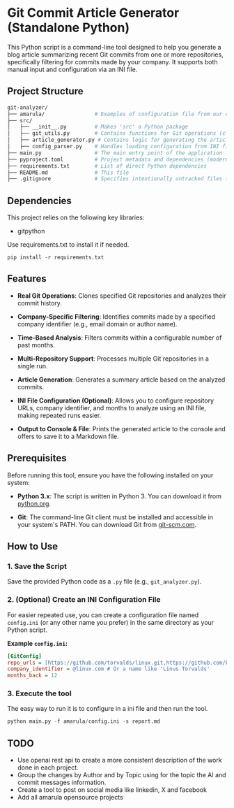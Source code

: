 # Git Commit Article Generator (Standalone Python)

This Python script is a command-line tool designed to help you generate a blog article summarizing recent Git commits from one or more repositories, specifically filtering for commits made by your company. It supports both manual input and configuration via an INI file.

## Project Structure

```bash
git-analyzer/
├── amarula/                # Examples of configuration file from our organization
├── src/
│   ├── __init__.py         # Makes 'src' a Python package
│   ├── git_utils.py        # Contains functions for Git operations (clone, pull, analyze commits)
│   ├── article_generator.py # Contains logic for generating the article content
│   ├── config_parser.py    # Handles loading configuration from INI files
├── main.py                 # The main entry point of the application
├── pyproject.toml          # Project metadata and dependencies (modern Python packaging)
├── requirements.txt        # List of direct Python dependencies
├── README.md               # This file
├── .gitignore              # Specifies intentionally untracked files to ignore
```

## Dependencies

This project relies on the following key libraries:

* gitpython

Use requirements.txt to install it if needed.

```
pip install -r requirements.txt

```

## Features

* **Real Git Operations**: Clones specified Git repositories and analyzes their commit history.

* **Company-Specific Filtering**: Identifies commits made by a specified company identifier (e.g., email domain or author name).

* **Time-Based Analysis**: Filters commits within a configurable number of past months.

* **Multi-Repository Support**: Processes multiple Git repositories in a single run.

* **Article Generation**: Generates a summary article based on the analyzed commits.

* **INI File Configuration (Optional)**: Allows you to configure repository URLs, company identifier, and months to analyze using an INI file, making repeated runs easier.

* **Output to Console & File**: Prints the generated article to the console and offers to save it to a Markdown file.

## Prerequisites

Before running this tool, ensure you have the following installed on your system:

* **Python 3.x**: The script is written in Python 3. You can download it from [python.org](https://www.python.org/downloads/).

* **Git**: The command-line Git client must be installed and accessible in your system's PATH. You can download Git from [git-scm.com](https://git-scm.com/downloads).

## How to Use

### 1. Save the Script

Save the provided Python code as a `.py` file (e.g., `git_analyzer.py`).

### 2. (Optional) Create an INI Configuration File

For easier repeated use, you can create a configuration file named `config.ini` (or any other name you prefer) in the same directory as your Python script.

**Example `config.ini`:**

```ini
[GitConfig]
repo_urls = [https://github.com/torvalds/linux.git,https://github.com/kubernetes/kubernetes.git](https://github.com/torvalds/linux.git,https://github.com/kubernetes/kubernetes.git)
company_identifier = @linux.com # Or a name like 'Linus Torvalds'
months_back = 12
```

### 3. Execute the tool

The easy way to run it is to configure in a ini file and then run the tool.

```python
python main.py -f amarula/config.ini -s report.md
```

## TODO

- Use openai rest api to create a more consistent description of the work done in each project.
- Group the changes by Author and by Topic using for the topic the AI and commit messages information.
- Create a tool to post on social media like linkedin, X and facebook
- Add all amarula opensource projects
